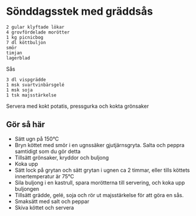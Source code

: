 # Sönddagsstek med gräddsås
```
2 gular klyftade lökar
4 grovfördelade morötter 
1 kg picnicbog
7 dl köttbuljon
smör
timjan
lagerblad
```

Sås
```
3 dl vispgrädde
1 msk svartvinbärsgelé
1 msk soja
1 tsk majsstärkelse
```

Servera med kokt potatis, pressgurka och kokta grönsaker
## Gör så här
* Sätt ugn på 150°C
* Bryn köttet med smör i en ugnssäker gjutjärnsgryta. Salta och peppra samtidigt som du gör detta
* Tillsätt grönsaker, kryddor och buljong
* Koka upp
* Sätt lock på grytan och sätt grytan i ugnen ca 2 timmar, eller tills köttets innertemperatur är 75°C
* Sila buljong i en kastrull, spara morötterna till servering, och koka upp buljongen
* Tillsätt grädde, gelé, soja och rör ut majsstärkelse för att göra en sås.
* Smaksätt med salt och peppar
* Skiva köttet och servera
